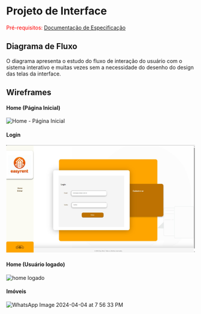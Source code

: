 
# Projeto de Interface

<span style="color:red">Pré-requisitos: <a href="02-Especificação do Projeto.md"> Documentação de Especificação</a></span>



## Diagrama de Fluxo

O diagrama apresenta o estudo do fluxo de interação do usuário com o sistema interativo e  muitas vezes sem a necessidade do desenho do design das telas da interface. 


## Wireframes

#### Home (Página Inicial)

![Home - Página Inicial](https://github.com/ICEI-PUC-Minas-PMV-ADS/pmv-ads-2024-1-e4-proj-infra-t5-grupo02/assets/110863413/74ff6fca-71eb-4356-b564-dd38ef1bedaa)

#### Login

![Login](../docs/img/login.jpg "Login")


#### Home (Usuário logado)
![home logado](https://github.com/ICEI-PUC-Minas-PMV-ADS/pmv-ads-2024-1-e4-proj-infra-t5-grupo02/assets/115894941/9fda20a2-5f91-4cee-b23d-8cf01b27d255)



#### Imóveis

![WhatsApp Image 2024-04-04 at 7 56 33 PM](https://github.com/ICEI-PUC-Minas-PMV-ADS/pmv-ads-2024-1-e4-proj-infra-t5-grupo02/assets/114962362/eebc17c9-c1b1-4fee-98d9-d791a8a474dd)
